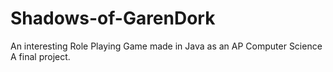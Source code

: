 Shadows-of-GarenDork
====================

An interesting Role Playing Game made in Java as an AP Computer Science A final project.
